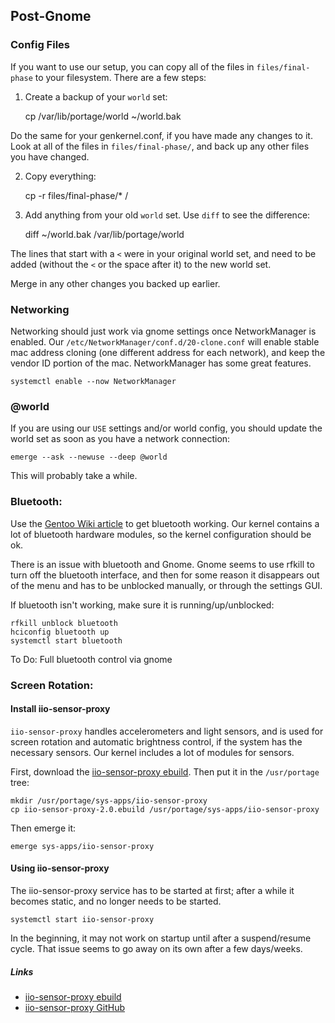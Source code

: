 
## Post-Gnome

### Config Files
If you want to use our setup, you can copy all of the files in `files/final-phase` to your filesystem. There are a few steps:

1. Create a backup of your `world` set:

    cp /var/lib/portage/world ~/world.bak

Do the same for your genkernel.conf, if you have made any changes to it. Look at all of the files in `files/final-phase/`, and back up any other files you have changed.

2. Copy everything:

    cp -r files/final-phase/* /

3. Add anything from your old `world` set. Use `diff` to see the difference:

    diff ~/world.bak /var/lib/portage/world

The lines that start with a `<` were in your original world set, and need to be added (without the `<` or the space after it) to the new world set.

Merge in any other changes you backed up earlier.

### Networking
Networking should just work via gnome settings once NetworkManager is enabled. Our `/etc/NetworkManager/conf.d/20-clone.conf` will enable stable mac address cloning (one different address for each network), and keep the vendor ID portion of the mac. NetworkManager has some great features.

```
systemctl enable --now NetworkManager
```

### @world
If you are using our `USE` settings and/or world config, you should update the world set as soon as you have a network connection:

    emerge --ask --newuse --deep @world

This will probably take a while.

### Bluetooth:
Use the [Gentoo Wiki article](https://wiki.gentoo.org/wiki/Bluetooth) to get bluetooth working. Our kernel contains a lot of bluetooth hardware modules, so the kernel configuration should be ok.

There is an issue with bluetooth and Gnome. Gnome seems to use rfkill to turn off the bluetooth interface, and then for some reason it disappears out of the menu and has to be unblocked manually, or through the settings GUI.

If bluetooth isn't working, make sure it is running/up/unblocked:

```
rfkill unblock bluetooth
hciconfig bluetooth up
systemctl start bluetooth
```

To Do: Full bluetooth control via gnome

### Screen Rotation:
#### Install iio-sensor-proxy
`iio-sensor-proxy` handles accelerometers and light sensors, and is used for screen rotation and automatic brightness control, if the system has the necessary sensors. Our kernel includes a lot of modules for sensors.

First, download the [iio-sensor-proxy ebuild](https://bugs.gentoo.org/show_bug.cgi?id=565904). Then put it in the `/usr/portage` tree:

    mkdir /usr/portage/sys-apps/iio-sensor-proxy
    cp iio-sensor-proxy-2.0.ebuild /usr/portage/sys-apps/iio-sensor-proxy

Then emerge it:

    emerge sys-apps/iio-sensor-proxy

#### Using iio-sensor-proxy
The iio-sensor-proxy service has to be started at first; after a while it becomes static, and no longer needs to be started.

```
systemctl start iio-sensor-proxy
```

In the beginning, it may not work on startup until after a suspend/resume cycle. That issue seems to go away on its own after a few days/weeks.

##### Links
- [iio-sensor-proxy ebuild](https://bugs.gentoo.org/show_bug.cgi?id=565904)
- [iio-sensor-proxy GitHub](https://github.com/hadess/iio-sensor-proxy)

